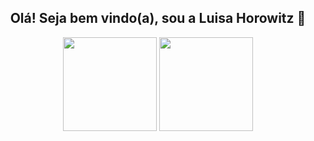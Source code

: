 <div align="center">
<h2> Olá! Seja bem vindo(a), sou a Luisa Horowitz 🥰 </h2>

<img height="150em" src="https://github-readme-stats.vercel.app/api?username=luhoro&hide=issues,prs&count_private=true&show_icons=true&theme=radical"> <img height="150em"  src="https://github-readme-stats.vercel.app/api/top-langs/?username=luhoro&layout=compact&theme=radical">
</div>

